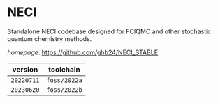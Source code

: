 # NECI

Standalone NECI codebase designed for FCIQMC and other stochastic quantum chemistry methods.

*homepage*: <https://github.com/ghb24/NECI_STABLE>

version | toolchain
--------|----------
``20220711`` | ``foss/2022a``
``20230620`` | ``foss/2022b``
